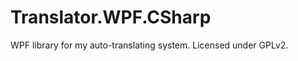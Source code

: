 Translator.WPF.CSharp
=====================

WPF library for my auto-translating system. Licensed under GPLv2.